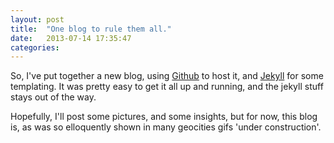 ```yaml
---
layout: post
title:  "One blog to rule them all."
date:   2013-07-14 17:35:47
categories: 
---
```


So, I've put together a new blog, using [Github][github] to host it, and [Jekyll][jekyll] for some templating. It was pretty easy to get it all up and running, and the jekyll stuff stays out of the way. 

Hopefully, I'll post some pictures, and some insights, but for now, this blog is, as was so elloquently shown in many geocities gifs 'under construction'.

[github]: https://github.com
[jekyll]: http://jekyllrb.com
